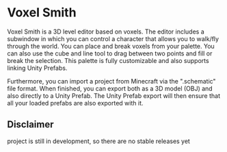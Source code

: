 # Voxel Smith

Voxel Smith is a 3D level editor based on voxels. The editor includes a subwindow in which you can control a character that allows you to walk/fly through the world. You can place and break voxels from your palette. You can also use the cube and line tool to drag between two points and fill or break the selection. This palette is fully customizable and also supports linking Unity Prefabs.

Furthermore, you can import a project from Minecraft via the ".schematic" file format. When finished, you can export both as a 3D model (OBJ) and also directly to a Unity Prefab. The Unity Prefab export will then ensure that all your loaded prefabs are also exported with it.

## Disclaimer

project is still in development, so there are no stable releases yet

